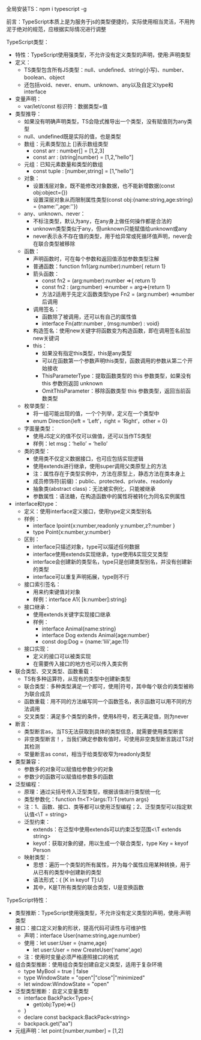 全局安装TS：npm i typescript -g

前言：TypeScript本质上是为服务于js的类型便捷的，实际使用相当灵活，不用拘泥于绝对的规范，应根据实际情况进行调整

TypeScript类型：
- 特性：TypeScript使用强类型，不允许没有定义类型的声明，使用:声明类型
- 定义：
	- TS类型包含所有JS类型：null、undefined、string(小写)、number、boolean、object
	- 还包括void、never、enum、unknown、any以及自定义type和interface
- 变量声明：
	- var/let/const 标识符：数据类型=值
- 类型推导：
	- 如果没有明确声明类型，TS会隐式推导出一个类型，没有赋值则为any类型
	- null、undefined既是实际的值，也是类型
	- 数组：元素类型加上 \[]表示数组类型
		- const arr : number\[] = \[1,2,3]
		- const arr : (string|number) = \[1,2,"hello"]
	- 元组：已知元素数量和类型的数组
		- const tuple : \[number,string] = \[1,"hello"]
	- 对象：
		- 设置浅层对象，既不能修改对象数据，也不能新增数据(const obj:object={})
		- 设置深层对象从而限制属性类型(const obj:{name:string,age:string} = {name:'',age:''})
	- any、unknown、never：
		- 不标注类型，默认为any，在any身上做任何操作都是合法的
		- unknown类型类似于any，但unknown只能赋值给unknown或any
		- never表示永不存在值的类型，用于给异常或死循环值声明，never会在联合类型被移除
	- 函数：
		- 声明函数时，可在每个参数和返回值添加参数类型注解
		- 普通函数：function fn1(arg:number):number{ return 1}
		- 箭头函数：
			- const fn2 = (arg:number):number =>{ return 1}
			- const fn2 : (arg:number) =>number = arg=>{return 1}
			- 方法2适用于先定义函数类型type Fn2 = (arg:number) =>number后调用 
		- 调用签名：
			- 函数除了被调用，还可以有自己的属性值
			- interface Fn{attr:number , (msg:number) : void} 
		- 构造签名：使用new关键字将函数变为构造函数，即在调用签名前加new关键词
		- this：
			- 如果没有指定this类型，this是any类型
			- 可以在函数第一个参数声明this类型，函数调用的参数从第二个开始接收
			- ThisParameterType：提取函数类型的 this 参数类型，如果没有 this 参数则返回 unknown
			- OmitThisParameter：移除函数类型 this 参数类型，返回当前函数类型
	- 枚举类型：
		- 将一组可能出现的值，一个个列举，定义在一个类型中
		- enum Direction{left = ’Left‘，right = ’Right‘，other = 0}
	- 字面量类型：
		- 使用JS定义的值不仅可以做值，还可以当作TS类型
		- 样例：let msg：‘hello’ = ‘hello’
	- 类的类型：
		- 使用类不仅定义数据接口，也可应包括实现逻辑
		- 使用extends进行继承，使用super调用父类原型上的方法
		- 注：属性存在于类型实例中，方法在原型上，静态方法在类本身上
		- 成员修饰符(前缀)：public、protected、private、readonly
		- 抽象类(abstract class)：无法被实例化，只能被继承
		- 参数属性：语法糖，在构造函数中的属性将被转化为同名实例属性
- interface和type：
	- 定义：使用interface定义接口，使用type定义类型别名
	- 样例：
		- interface Ipoint{x:number,readonly y:number,z?:number }
		- type Point{x:number,y:number}
	- 区别：
		- interface只描述对象，type可以描述任何数据
		- interface使用extends实现继承，type使用&实现交叉类型
		- interface会创建新的类型名，type只是创建类型别名，并没有创建新的类型
		- interface可以重复声明拓展，type则不行
	- 接口索引签名：
		- 用来约束键值对对象
		- 样例：interface A1{ \[k:number]:string}
	- 接口继承：
		- 使用extends关键字实现接口继承
		- 样例：
			- interface Animal{name:string}
			- interface Dog extends Animal{age:number}
			- const dog:Dog = {name:'lili',age:11}
	- 接口实现：
		- 定义的接口可以被类实现
		- 在需要传入接口的地方也可以传入类实例
- 联合类型、交叉类型、函数重载：
	- TS有多种运算符，从现有的类型中创建新类型
	- 联合类型：多种类型满足一个即可，使用|符号，其中每个联合的类型被称为联合成员
	- 函数重载：用不同的方法编写同一个函数签名，表示函数可以用不同的方法调用
	- 交叉类型：满足多个类型的条件，使用&符号，若无满足值，则为never
- 断言：
	- 类型断言as，当TS无法获取到具体的类型信息，就需要使用类型断言
	- 非空类型断言！，当我们确定参数有值时，可使用非空类型断言跳过TS对其检测
	- 常量断言as const，相当于给类型收窄为readonly类型
- 类型兼容：
	- 参数多的对象可以赋值给参数少的对象
	- 参数少的函数可以赋值给参数多的函数
- 泛型编程：
	- 原理：通过尖括号传入泛型类型，根据该值进行类型统一化
	- 类型参数化：function fn\<T>(args:T):T{return args}
	- 注：1、函数、接口、类等都可以使用泛型编程；2、泛型类型可以指定默认值<\T = string>
	- 泛型约束：
		- extends：在泛型中使用extends可以约束泛型范围<\T extends string>
		- keyof：获取对象的键，用以生成一个联合类型，type Key = keyof Person
	- 映射类型：
		- 思想：遍历一个类型的所有属性，并为每个属性应用某种转换，用于从已有的类型中创建新的类型
		- 语法形式：{ \[K in keyof T]:U}
		- 其中，K是T所有类型的联合类型，U是变换函数


TypeScript特性：
- 类型推断：TypeScript使用强类型，不允许没有定义类型的声明，使用:声明类型
- 接口：接口定义对象的形状，提高代码可读性与可维护性
	- 声明：interface User{name:string,age:number}
	- 使用：let user:User = {name,age}
		- let user:User = new CreateUser('name',age)
	- 注：使用时变量必须严格遵照接口的格式
- 组合类型推断：使用组合类型创建自定义类型，适用于复杂环境
	- type MyBool = true | false
	- type WindowState = "open"|"close"|"minimized"
	- let window:WindowState = "open"
- 泛型类型推断：自定义变量类型
	- interface BackPack\<Type>{
		- get(obj:Type)=>{}
	- }
	- declare const backpack:BackPack\<string>
	- backpack.get("aa")
- 元组声明：let point:\[number,number] = \[1,2]